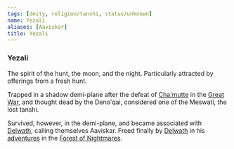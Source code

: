 ```yaml
---
tags: [deity, religion/tanshi, status/unknown]
name: Yezali
aliases: [Aaviskar]
title: Yezali
---
```

### Yezali

The spirit of the hunt, the moon, and the night. Particularly attracted by offerings from a fresh hunt. 

Trapped in a shadow demi-plane after the defeat of [Cha'mutte](<../../../people/extraplanar-powers/cha-mutte.md>) in the [Great War](<../../../events/1500s/great-war.md>), and thought dead by the Deno'qai, considered one of the Meswati, the lost tanshi. 

Survived, however, in the demi-plane, and became associated with [Delwath](<../../../people/pcs/dunmar-fellowship/delwath.md>), calling themselves Aaviskar. Freed finally by [Delwath](<../../../people/pcs/dunmar-fellowship/delwath.md>) in his [adventures](<../../../campaigns/dunmari-frontier/session-notes/session-51-52-dufr.md>) in the [Forest of Nightmares](<../../../gazetteer/far-north/forest-of-nightmares.md>).  

